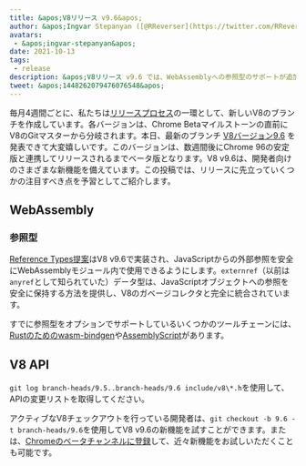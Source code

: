 ```yaml
---
title: &apos;V8リリース v9.6&apos;
author: &apos;Ingvar Stepanyan ([@RReverser](https://twitter.com/RReverser))&apos;
avatars:
 - &apos;ingvar-stepanyan&apos;
date: 2021-10-13
tags:
 - release
description: &apos;V8リリース v9.6 では、WebAssemblyへの参照型のサポートが追加されました。&apos;
tweet: &apos;1448262079476076548&apos;
---
```

毎月4週間ごとに、私たちは[リリースプロセス](https://v8.dev/docs/release-process)の一環として、新しいV8のブランチを作成しています。各バージョンは、Chrome Betaマイルストーンの直前にV8のGitマスターから分岐されます。本日、最新のブランチ [V8バージョン9.6](https://chromium.googlesource.com/v8/v8.git/+log/branch-heads/9.6) を発表できて大変嬉しいです。このバージョンは、数週間後にChrome 96の安定版と連携してリリースされるまでベータ版となります。V8 v9.6は、開発者向けのさまざまな新機能を備えています。この投稿では、リリースに先立っていくつかの注目すべき点を予習としてご紹介します。

<!--truncate-->
## WebAssembly

### 参照型

[Reference Types提案](https://github.com/WebAssembly/reference-types/blob/master/proposals/reference-types/Overview.md)はV8 v9.6で実装され、JavaScriptからの外部参照を安全にWebAssemblyモジュール内で使用できるようにします。`externref`（以前は`anyref`として知られていた）データ型は、JavaScriptオブジェクトへの参照を安全に保持する方法を提供し、V8のガベージコレクタと完全に統合されています。

すでに参照型をオプションでサポートしているいくつかのツールチェーンには、[Rustのためのwasm-bindgen](https://rustwasm.github.io/wasm-bindgen/reference/reference-types.html)や[AssemblyScript](https://www.assemblyscript.org/compiler.html#command-line-options)があります。

## V8 API

`git log branch-heads/9.5..branch-heads/9.6 include/v8\*.h`を使用して、APIの変更リストを取得してください。

アクティブなV8チェックアウトを行っている開発者は、`git checkout -b 9.6 -t branch-heads/9.6`を使用してV8 v9.6の新機能を試すことができます。または、[Chromeのベータチャンネルに登録](https://www.google.com/chrome/browser/beta.html)して、近々新機能をお試しいただくことも可能です。
